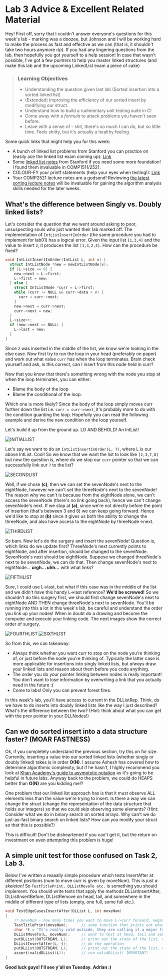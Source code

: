 

# Lab 3 Advice & Excellent Related Material

Hey! First off, sorry that I couldn't answer everyone's questions for this week's lab - marking was a doozee, but
Johnson and I will be working hard to make the process as fast and effective as we can (that is, it shouldn't take
two hours anymore rip). If you had any lingering questions from the lab, then hopefully you got yourself to a help session! In case that wasn't possible, I've got a few _pointers_ to help you master linked structures (and make this lab and the upcoming LinkedList exam a piece of cake)

> ### Learning Objectives
> - Understanding the question given last lab (Sorted insertion into a sorted linked list)
> - (Extended) Improving the efficiency of our sorted insert by modifying our struct.
> - Understand how to build a rudimentary unit testing suite in C!
> - Come away with a _formula_ to attack problems you haven't seen before.
> - Leave with a sense of - shit, there's so much I can do, but so little time. Feels shitty, but it's actually a healthy feeling.

Some quick links that might help you for this week:
- A bunch of linked list problems from Stanford you can practice on (easily ace the linked list exam coming up): [Link](http://cslibrary.stanford.edu/105/LinkedListProblems.pdf)
- Some [linked list notes](http://cslibrary.stanford.edu/103/LinkedListBasics.pdf) from Stanford if you need some more foundation! I found them invaluable in COMP1511/2521.
- COLOUR-FY your printf statements (help your eyes when testing!): [Link](https://github.com/johnsonshi/cs2521_18s2/blob/master/wk3/ext/colours.c)
- Your COMP2521 lecture notes are a godsend! Reviewing [the latest sorting lecture notes](https://www.cse.unsw.edu.au/~cs2521/18s2/lecs/week03_04_sorting/notes.html) will be invaluable for gaining the algorithm analysis skills needed for the later weeks.  

## What's the difference between Singly vs. Doubly linked lists?

Let's consider the question that we went around asking to poor, unsuspecting souls who just wanted their lab marked off. The implementation of ```IntListInsertInOrder``` (the same procedure you had to implement for lab01) has a logical error. Given the input list ```[1,3,4]``` and the value to insert ```2```, it produces the list ```[1,3,2,4]```. How can the procedure be fixed?

```C
void IntListInsertInOrder(IntList L, int v) {
  struct IntListNode *new = newIntListNode(v);
  if (L->size == 0) {
    new->next = L->first;
    L->first = new;
  } else {
    struct IntListNode *curr = L->first;
    while (curr != NULL && curr->data < v) {
      curr = curr->next;
    }    
    new->next = curr->next;
    curr->next = new;
  }
  L->size++;
  if (new->next == NULL) {
    L->last = new;
  }
}
```
Since ```2``` was inserted in the middle of the list, we know we're looking in the else case. Now first try to run the loop in your head (preferably on paper) and work out what value ```curr``` has when the loop terminates. Brain check yourself and ask, is this correct, can I insert from this node held in curr? 

Now that you know that there's something wrong with the node you stop at when the loop terminates, you can either:
- Blame the body of the loop
- Blame the conditional of the loop.

Which one is more likely? Since the body of the loop simply moves curr further down the list i.e. ```curr = curr->next```, it's probably more to do with the condition guarding the loop. Hopefully you can read the following example and derive the new condition on the loop yourself.

Let's build it up from the ground up. LO AND BEHOLD! An IntList!

![INITIALLIST](https://github.com/ridgetinez/18s2-2521-labnotes/blob/master/images/03-05.png)

Let's say we want to do an ```IntListInsertInOrder(L, 7)```, where L is our above IntList. Cool!
So we know that we want the list to look like ```[2,3,7,8]``` but now the question is, where
do we stop our ```curr``` pointer so that we can successfully link our ```7``` to the list?

![SECONDLIST](https://github.com/ridgetinez/18s2-2521-labnotes/blob/master/images/03-02.png)

Well, if we chose **(c)**, then we can set the sevenNode's next to the eightNode, however we can't set the threeNode's next to the sevenNode! The reason why we can't is because from the eightNode alone, we can't access
the sevenNode (there's no link going back), hence we can't change sevenNode's next. If we stop at **(a)**, since we're not directly before the point of insertion (that's between 3 and 8) we can keep going forward. Hence we'd like to stop at **(b)** since it gives us both the ability to change the threeNode, and also have access to the eightNode by threeNode->next.

![THIRDLIST](https://github.com/ridgetinez/18s2-2521-labnotes/blob/master/images/03-03.png)

So bam. Now let's do the surgery and insert the sevenNode! Question is, which links do we update first? ThreeNode's
next currently points to eightNode, and after insertion, should be changed to the sevenNode. SevenNode's next should be eightNode. Suppose we changed threeNode's next to be sevenNode, we can do that. Then change sevenNode's next to eightNode... **urgh... uhh...** with what links? 

![FIFTHLIST](https://github.com/ridgetinez/18s2-2521-labnotes/blob/master/images/03-06.png)

Sure, I could use L->last, but what if this case was in the middle of the list and we didn't have this handy L->last reference? **We'd be screwed!** So we shouldn't do this surgery first, we should first change sevenNode's next to eightNode AND THEN change threeNode's next to sevenNode. You'll be running into this a lot in this week's lab, be careful and understand the order you link up your nodes! When in doubt do a drawing and become the computer and execute your linking code. The next images show the correct order of surgery.

![FOURTHLIST](https://github.com/ridgetinez/18s2-2521-labnotes/blob/master/images/03-01.png)
![SIXTHLIST](https://github.com/ridgetinez/18s2-2521-labnotes/blob/master/images/03-04.png)

So from this, we can takeaway:
- Always think whether you want curr to stop on the node you're thinking of, or just before the node you're thinking of. Typically the latter case is more applicable for insertions into singly linked lists, but *always* draw your linked lists and reason about them before you code anything.
- The order you do your pointer linking between nodes is really important! You don't want to lose information by overwriting a link that you actually need in the future :(
- Come to labs! Only you can prevent forest fires.

In this week's lab, you'll have access to current in the DLListRep. Think, do we have to do inserts into doubly linked lists like the way I just described? What's the difference between the two? (Hint: think about what you can get with the prev pointer in your DLLNodes!)


## Can we do sorted insert into a data structure faster? (MOAR FASTNESS)

Ok, if you completely understand the previous section, try this on for size. Currently,
inserting a value into our sorted linked lists (whether singly or doubly linked) takes is
in order **O(N)**. I assume Ashesh has covered how to determine algorithmic complexity, but if he hasn't, I highly
recommend you look at [Khan Academy's guide to asymptotic notation](https://www.khanacademy.org/computing/computer-science/algorithms/asymptotic-notation/a/asymptotic-notation) as it's going to be helpful
in future labs. Anyway back to the problem, we could do HEAPS better than **O(N)** are you kidding me!?

One problem that our linked list approach has is that it must observe ALL elements less than the value we're trying to insert. Is there a way we can change the struct (change the representation of the data structure
that holds our integers) so that we could _skip_ observing some elements? (Hint: Consider what we do in binary search on sorted arrays. Why can't we do just-as-fast binary search on linked lists? How can you modify your struct so that this is possible?)

This is difficult! Don't be disheartened if you can't get it, but the return on investment on even _attempting_ this problem is huge!

## A simple unit test for those confused on Task 2, Lab 3.

Below I've written a reaaally simple procedure which tests InsertAfter at different positions (num to move curr is given by moveNum). This is _just a skeleton!_ So ```TestTitlePrint, DLListMoveTo etc.``` is something you should implement. You should write tests that apply the methods DLListInsertAfter, DLListInsertBefore, DLListRemove on head, tail, and somewhere in the middle of different type of lists (empty, one full, some full etc.).

```C
void TestEdgeCasesInsertAfter(DLList L, int moveNum)
{
    /* moveNum - how many times you want to move L->curr forward, negative number for moving backwards */ 
    TestTitlePrint(moveNum);      // some function that prints out what's going to happen
    char *t = "It's really cold outside, they are calling it a major freeze, weeks ahead of normal. Man, we could use a big fat dose of global warming! - Trump";
    DLListMoveTo(L, moveNum);     // want to test at head, tail and somewhere in the middle
    putDLList(OUTSTREAM, L);      // print out the state of the list, curr and size
    DLListInsertAfter(L, t);      // do the operation
    putDLList(OUTSTREAM, L);      // print out the state of the list, curr and size
    assert(validDLList(L));       // run validDLList! IMPORTANT!
}
```

**Good luck guys! I'll see y'all on Tuesday.**
**Adrian :)**

